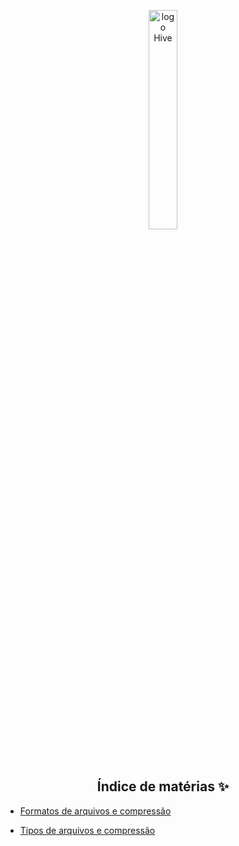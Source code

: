 <p align="center">
  <img alt="logo Hive" src="https://upload.wikimedia.org/wikipedia/commons/thumb/b/bb/Apache_Hive_logo.svg/1200px-Apache_Hive_logo.svg.png" width="30%">
</p>
<br>

<h2 align="center"> Índice de matérias ✨</h2>

* [Formatos de arquivos e compressão](https://github.com/fernandadiasm/study/blob/main/big-data/2.%20Hive/05-formato-de-arquivos-e-compressao.md)

* [Tipos de arquivos e compressão](https://github.com/fernandadiasm/study/blob/main/big-data/2.%20Hive/06-tipos-de-arquivos-e-compressao.md)

</div>
